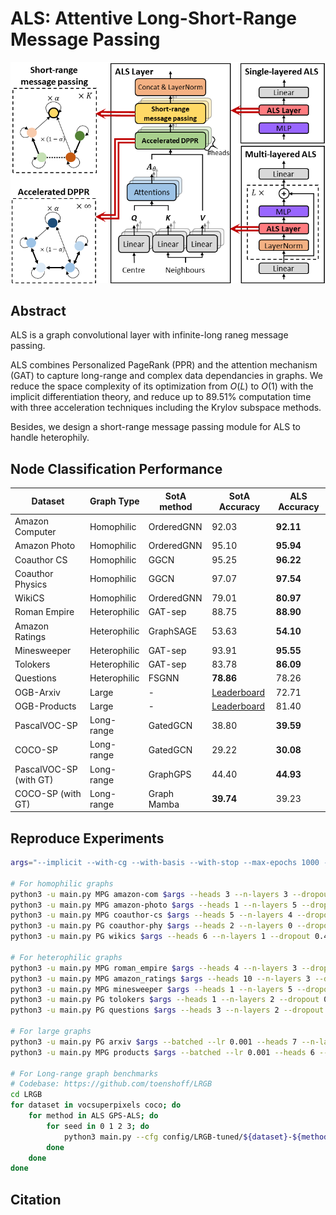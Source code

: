 # ALS: Attentive Long-Short-Range Message Passing

![](arch.png)

## Abstract

ALS is a graph convolutional layer with infinite-long raneg message passing.

ALS combines Personalized PageRank (PPR) and the attention mechanism (GAT) to capture long-range and complex data dependancies in graphs.
We reduce the space complexity of its optimization from $O(L)$ to $O(1)$ with the implicit differentiation theory, and reduce up to 89.51% computation time with three acceleration techniques including the Krylov subspace methods.

Besides, we design a short-range message passing module for ALS to handle heterophily.

## Node Classification Performance

| Dataset                | Graph Type   | SotA method | SotA Accuracy | **ALS Accuracy** |
|------------------------|--------------|-------------|---------------|------------------|
| Amazon Computer        | Homophilic   | OrderedGNN  | 92.03         | **92.11**        |
| Amazon Photo           | Homophilic   | OrderedGNN  | 95.10         | **95.94**        |
| Coauthor CS            | Homophilic   | GGCN        | 95.25         | **96.22**        |
| Coauthor Physics       | Homophilic   | GGCN        | 97.07         | **97.54**        |
| WikiCS                 | Homophilic   | OrderedGNN  | 79.01         | **80.97**        |
| Roman Empire           | Heterophilic | GAT-sep     | 88.75         | **88.90**        |
| Amazon Ratings         | Heterophilic | GraphSAGE   | 53.63         | **54.10**        |
| Minesweeper            | Heterophilic | GAT-sep     | 93.91         | **95.55**        |
| Tolokers               | Heterophilic | GAT-sep     | 83.78         | **86.09**        |
| Questions              | Heterophilic | FSGNN       | **78.86**     | 78.26            |
| OGB-Arxiv | Large | - | [Leaderboard](https://ogb.stanford.edu/docs/leader_nodeprop/#ogbn-arxiv) | 72.71 |
| OGB-Products | Large | - | [Leaderboard](https://ogb.stanford.edu/docs/leader_nodeprop/#ogbn-products) | 81.40 |
| PascalVOC-SP           | Long-range   | GatedGCN    | 38.80         | **39.59**        |
| COCO-SP                | Long-range   | GatedGCN    | 29.22         | **30.08**        |
| PascalVOC-SP (with GT) | Long-range   | GraphGPS    | 44.40         | **44.93**        |
| COCO-SP (with GT)      | Long-range   | Graph Mamba | **39.74**     | 39.23            |

## Reproduce Experiments

```bash
args="--implicit --with-cg --with-basis --with-stop --max-epochs 1000 --runs 10 --early-stop-epochs 100 --hidden 32"

# For homophilic graphs
python3 -u main.py MPG amazon-com $args --heads 3 --n-layers 3 --dropout 0.3 --lr 0.010 --alpha 0.08 --asym --skip-connections 5 --weighted --dot-attention
python3 -u main.py MPG amazon-photo $args --heads 1 --n-layers 5 --dropout 0.5 --lr 0.010 --alpha 0.20 --asym --skip-connections 1 --weighted --dot-attention
python3 -u main.py MPG coauthor-cs $args --heads 5 --n-layers 4 --dropout 0.5 --lr 0.005 --alpha 0.39 --skip-connections 4
python3 -u main.py PG coauthor-phy $args --heads 2 --n-layers 0 --dropout 0.6 --lr 0.001 --alpha 0.46 --skip-connections 6 --weighted --dot-attention
python3 -u main.py PG wikics $args --heads 6 --n-layers 1 --dropout 0.4 --lr 0.001 --alpha 0.14 --asym --skip-connections 0 --weighted --dot-attention

# For heterophilic graphs
python3 -u main.py MPG roman_empire $args --heads 4 --n-layers 3 --dropout 0.5 --lr 0.010 --alpha 0.22 --asym --skip-connections 3 --weighted
python3 -u main.py MPG amazon_ratings $args --heads 10 --n-layers 3 --dropout 0.4 --lr 0.001 --alpha 0.53 --asym --skip-connections 1 --weighted
python3 -u main.py MPG minesweeper $args --heads 1 --n-layers 5 --dropout 0.4 --lr 0.001 --alpha 0.32 --asym --skip-connections 3 --weighted
python3 -u main.py PG tolokers $args --heads 1 --n-layers 2 --dropout 0.5 --lr 0.010 --alpha 0.07 --skip-connections 6
python3 -u main.py PG questions $args --heads 3 --n-layers 2 --dropout 0.7 --lr 0.001 --alpha 0.06 --skip-connections 5 --weighted

# For large graphs
python3 -u main.py PG arxiv $args --batched --lr 0.001 --heads 7 --n-layers 2 --dropout 0.5 --alpha 0.14 --skip-connections 5
python3 -u main.py MPG products $args --batched --lr 0.001 --heads 6 --n-layers 2 --dropout 0.3 --alpha 0.27 --asym --skip-connections 0 --runs 4

# For Long-range graph benchmarks 
# Codebase: https://github.com/toenshoff/LRGB
cd LRGB
for dataset in vocsuperpixels coco; do
    for method in ALS GPS-ALS; do
        for seed in 0 1 2 3; do
            python3 main.py --cfg config/LRGB-tuned/${dataset}-${method}.yaml seed $seed
        done
    done
done
```

## Citation

